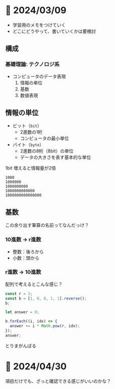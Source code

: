 # 📝 2024/03/09

- 学習用のメモをつけていく
- どこにどうやって、書いていくかは要検討

## 構成

### 基礎理論: テクノロジ系

- コンピュータのデータ表現
  1. 情報の単位
  2. 基数
  3. 数値表現

## 情報の単位

- ビット（`bit`）
  - 2進数の1桁
  - コンピュータの最小単位
- バイト（`byte`）
  - 2進数の8桁（8bit）の単位
  - データの大きさを表す基本的な単位

1bit 増えると情報量が2倍

```
1000
1000000
1000000000
1000000000000
1000000000000000
```

## 基数

この余り出す筆算の名前ってなんだっけ？

### 10進数 -> r進数

- 整数：後ろから
- 小数：頭から

### r進数 -> 10進数

配列で考えるとこんな感じ？

``` .js
const r = 2;
const b = [1, 0, 0, 1, 1].reverse();
b;

let answer = 0;

b.forEach((i, idx) => {
  answer += i * Math.pow(r, idx);
});
answer;
```

とりまがんばる

# 📝 2024/04/30

項目だけでも、ざっと確認できる感じがいいのかな？
